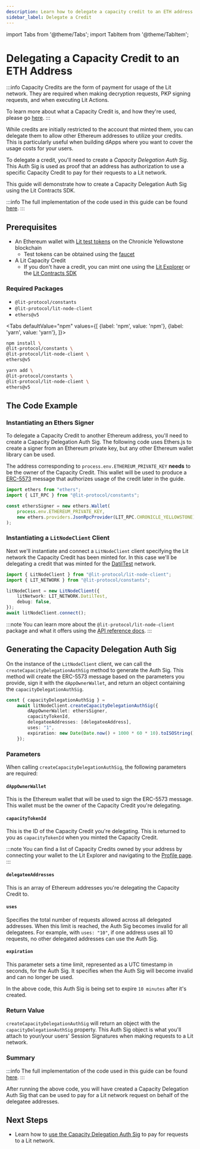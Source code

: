 ```yaml
---
description: Learn how to delegate a capacity credit to an ETH address
sidebar_label: Delegate a Credit
---
```


import Tabs from '@theme/Tabs';
import TabItem from '@theme/TabItem';

# Delegating a Capacity Credit to an ETH Address

:::info
Capacity Credits are the form of payment for usage of the Lit network. They are required when making decryption requests, PKP signing requests, and when executing Lit Actions.

To learn more about what a Capacity Credit is, and how they're used, please go [here](../../../learn/paying-for-lit/capacity-credits).
:::

While credits are initially restricted to the account that minted them, you can delegate them to allow other Ethereum addresses to utilize your credits. This is particularly useful when building dApps where you want to cover the usage costs for your users.

To delegate a credit, you'll need to create a _Capacity Delegation Auth Sig_. This Auth Sig is used as proof that an address has authorization to use a specific Capacity Credit to pay for their requests to a Lit network.

This guide will demonstrate how to create a Capacity Delegation Auth Sig using the Lit Contracts SDK.

:::info
The full implementation of the code used in this guide can be found [here](https://github.com/LIT-Protocol/developer-guides-code/tree/v2/capacity-credits/delegating/use-delegated-credit).
:::

## Prerequisites

- An Ethereum wallet with [Lit test tokens](../../../learn/overview/how-it-works/overview#the-lit-protocol-token) on the Chronicle Yellowstone blockchain
    - Test tokens can be obtained using the [faucet](https://chronicle-yellowstone-faucet.getlit.dev/)
- A Lit Capacity Credit
    - If you don't have a credit, you can mint one using the [Lit Explorer](./minting/via-lit-explorer.md) or the [Lit Contracts SDK](./minting/via-lit-contracts-sdk.md)

### Required Packages

- `@lit-protocol/constants`
- `@lit-protocol/lit-node-client`
- `ethers@v5`

<Tabs
defaultValue="npm"
values={[
{label: 'npm', value: 'npm'},
{label: 'yarn', value: 'yarn'},
]}>
<TabItem value="npm">

```bash
npm install \
@lit-protocol/constants \
@lit-protocol/lit-node-client \
ethers@v5
```

</TabItem>

<TabItem value="yarn">

```bash
yarn add \
@lit-protocol/constants \
@lit-protocol/lit-node-client \
ethers@v5
```

</TabItem>
</Tabs>

## The Code Example

### Instantiating an Ethers Signer

To delegate a Capacity Credit to another Ethereum address, you'll need to create a Capacity Delegation Auth Sig. The following code uses Ethers.js to create a signer from an Ethereum private key, but any other Ethereum wallet library can be used.

The address corresponding to `process.env.ETHEREUM_PRIVATE_KEY` **needs** to be the owner of the Capacity Credit. This wallet will be used to produce a [ERC-5573](https://eips.ethereum.org/EIPS/eip-5573) message that authorizes usage of the credit later in the guide.

```ts
import ethers from "ethers";
import { LIT_RPC } from "@lit-protocol/constants";

const ethersSigner = new ethers.Wallet(
    process.env.ETHEREUM_PRIVATE_KEY,
    new ethers.providers.JsonRpcProvider(LIT_RPC.CHRONICLE_YELLOWSTONE)
);
```

### Instantiating a `LitNodeClient` Client

Next we'll instantiate and connect a `LitNodeClient` client specifying the Lit network the Capacity Credit has been minted for. In this case we'll be delegating a credit that was minted for the [DatilTest](../../../learn/overview/how-it-works/lit-networks/testnets#the-datil-test-network) network.

```ts
import { LitNodeClient } from "@lit-protocol/lit-node-client";
import { LIT_NETWORK } from "@lit-protocol/constants";

litNodeClient = new LitNodeClient({
    litNetwork: LIT_NETWORK.DatilTest,
    debug: false,
});
await litNodeClient.connect();
```

:::note
You can learn more about the `@lit-protocol/lit-node-client` package and what it offers using the [API reference docs](https://v7-api-doc-lit-js-sdk.vercel.app/classes/lit_node_client_src.LitNodeClient.html).
:::

## Generating the Capacity Delegation Auth Sig

On the instance of the `LitNodeClient` client, we can call the `createCapacityDelegationAuthSig` method to generate the Auth Sig. This method will create the ERC-5573 message based on the parameters you provide, sign it with the `dAppOwnerWallet`, and return an object containing the `capacityDelegationAuthSig`.

```ts
const { capacityDelegationAuthSig } =
    await litNodeClient.createCapacityDelegationAuthSig({
        dAppOwnerWallet: ethersSigner,
        capacityTokenId,
        delegateeAddresses: [delegateeAddress],
        uses: "1",
        expiration: new Date(Date.now() + 1000 * 60 * 10).toISOString(), // 10 minutes
    });
```

### Parameters

When calling `createCapacityDelegationAuthSig`, the following parameters are required:

#### `dAppOwnerWallet`

This is the Ethereum wallet that will be used to sign the ERC-5573 message. This wallet must be the owner of the Capacity Credit you're delegating.

#### `capacityTokenId`

This is the ID of the Capacity Credit you're delegating. This is returned to you as `capacityTokenId` when you minted the Capacity Credit.

:::note
You can find a list of Capacity Credits owned by your address by connecting your wallet to the Lit Explorer and navigating to the [Profile page](https://explorer.litprotocol.com/profile).
:::

#### `delegateeAddresses`

This is an array of Ethereum addresses you're delegating the Capacity Credit to.

#### `uses`

Specifies the total number of requests allowed across all delegated addresses. When this limit is reached, the Auth Sig becomes invalid for all delegatees. For example, with `uses: "10"`, if one address uses all 10 requests, no other delegated addresses can use the Auth Sig.

#### `expiration`

This parameter sets a time limit, represented as a UTC timestamp in seconds, for the Auth Sig. It specifies when the Auth Sig will become invalid and can no longer be used.

In the above code, this Auth Sig is being set to expire `10 minutes` after it's created.

### Return Value

`createCapacityDelegationAuthSig` will return an object with the `capacityDelegationAuthSig` property. This Auth Sig object is what you'll attach to your/your users' Session Signatures when making requests to a Lit network.

### Summary

:::info
The full implementation of the code used in this guide can be found [here](https://github.com/LIT-Protocol/developer-guides-code/tree/v2/capacity-credits/delegating/use-delegated-credit).
:::

After running the above code, you will have created a Capacity Delegation Auth Sig that can be used to pay for a Lit network request on behalf of the delegatee addresses.

## Next Steps

- Learn how to [use the Capacity Delegation Auth Sig](./use-delegated-credit) to pay for requests to a Lit network.
